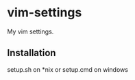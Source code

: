 vim-settings
============

My vim settings.

## Installation

setup.sh on *nix or setup.cmd on windows
